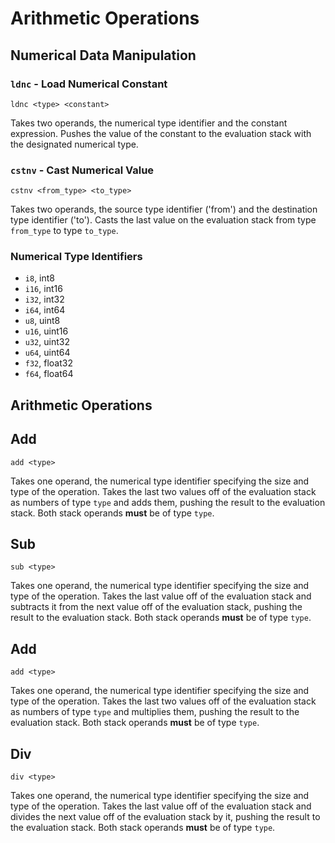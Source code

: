 # Arithmetic Operations

## Numerical Data Manipulation

### `ldnc` - Load Numerical Constant
`ldnc <type> <constant>`

Takes two operands, the numerical type identifier and the constant expression. Pushes the value of the constant to the evaluation stack with the designated numerical type.

### `cstnv` - Cast Numerical Value
`cstnv <from_type> <to_type>`

Takes two operands, the source type identifier ('from') and the destination type identifier ('to'). Casts the last value on the evaluation stack from type `from_type` to type `to_type`.

### Numerical Type Identifiers
- `i8`, int8
- `i16`, int16
- `i32`, int32
- `i64`, int64
- `u8`, uint8
- `u16`, uint16
- `u32`, uint32
- `u64`, uint64
- `f32`, float32
- `f64`, float64

## Arithmetic Operations

## Add
`add <type>`

Takes one operand, the numerical type identifier specifying the size and type of the operation. Takes the last two values off of the evaluation stack as numbers of type `type` and adds them, pushing the result to the evaluation stack. Both stack operands **must** be of type `type`.

## Sub
`sub <type>`

Takes one operand, the numerical type identifier specifying the size and type of the operation. Takes the last value off of the evaluation stack and subtracts it from the next value off of the evaluation stack, pushing the result to the evaluation stack. Both stack operands **must** be of type `type`.

## Add
`add <type>`

Takes one operand, the numerical type identifier specifying the size and type of the operation. Takes the last two values off of the evaluation stack as numbers of type `type` and multiplies them, pushing the result to the evaluation stack. Both stack operands **must** be of type `type`.

## Div
`div <type>`

Takes one operand, the numerical type identifier specifying the size and type of the operation. Takes the last value off of the evaluation stack and divides the next value off of the evaluation stack by it, pushing the result to the evaluation stack. Both stack operands **must** be of type `type`.